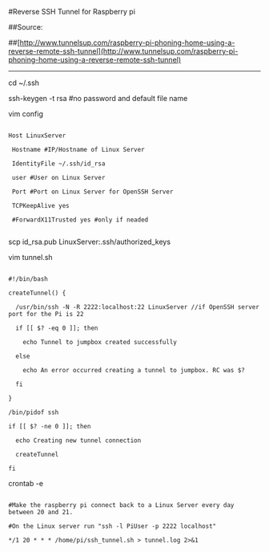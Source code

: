 #Reverse SSH Tunnel for Raspberry pi

##Source:

##[http://www.tunnelsup.com/raspberry-pi-phoning-home-using-a-reverse-remote-ssh-tunnel](http://www.tunnelsup.com/raspberry-pi-phoning-home-using-a-reverse-remote-ssh-tunnel)

* * * *

cd ~/.ssh

ssh-keygen -t rsa #no password and default file name

vim config

~~~

Host LinuxServer

 Hostname #IP/Hostname of Linux Server
 
 IdentityFile ~/.ssh/id_rsa
 
 user #User on Linux Server
 
 Port #Port on Linux Server for OpenSSH Server
 
 TCPKeepAlive yes
 
 #ForwardX11Trusted yes #only if neaded
 
~~~
 
scp id_rsa.pub LinuxServer:.ssh/authorized_keys

vim tunnel.sh

~~~

#!/bin/bash

createTunnel() {
  
  /usr/bin/ssh -N -R 2222:localhost:22 LinuxServer //if OpenSSH server port for the Pi is 22
  
  if [[ $? -eq 0 ]]; then
    
    echo Tunnel to jumpbox created successfully
  
  else
    
    echo An error occurred creating a tunnel to jumpbox. RC was $?
 
  fi

}

/bin/pidof ssh

if [[ $? -ne 0 ]]; then
  
  echo Creating new tunnel connection
  
  createTunnel

fi

~~~

crontab -e

~~~

#Make the raspberry pi connect back to a Linux Server every day between 20 and 21.

#On the Linux server run "ssh -l PiUser -p 2222 localhost" 

*/1 20 * * * /home/pi/ssh_tunnel.sh > tunnel.log 2>&1

~~~
